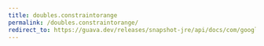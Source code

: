 ```yaml
---
title: doubles.constraintorange
permalink: /doubles.constraintorange/
redirect_to: https://guava.dev/releases/snapshot-jre/api/docs/com/google/common/primitives/Doubles.html#constrainToRange-double-double-double-
---
```

